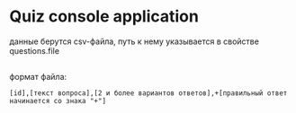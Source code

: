 # Quiz console application

данные берутся csv-файла, путь к нему указывается в свойстве questions.file

## 
формат файла:
```
[id],[текст вопроса],[2 и более вариантов ответов],+[правильный ответ начинается со знака "+"]
```
 